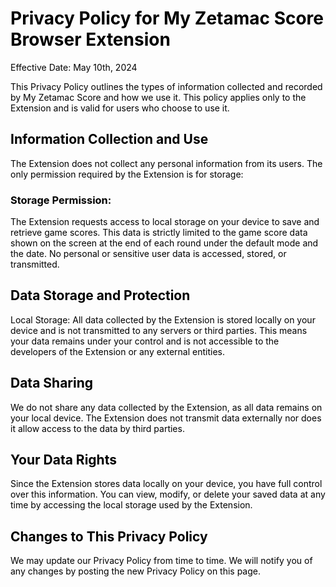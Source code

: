 <span style="color: black;">

# Privacy Policy for My Zetamac Score Browser Extension

Effective Date: May 10th, 2024

This Privacy Policy outlines the types of information collected and recorded by My Zetamac Score and how we use it. This policy applies only to the Extension and is valid for users who choose to use it.

## Information Collection and Use

The Extension does not collect any personal information from its users.
The only permission required by the Extension is for storage:

### Storage Permission:
The Extension requests access to local storage on your device to save and retrieve game scores.
This data is strictly limited to the game score data shown on the screen at the end of each round under the default mode and the date.
No personal or sensitive user data is accessed, stored, or transmitted.

## Data Storage and Protection

Local Storage: All data collected by the Extension is stored locally on your device and is not transmitted to any servers or third parties.
This means your data remains under your control and is not accessible to the developers of the Extension or any external entities.

## Data Sharing

We do not share any data collected by the Extension, as all data remains on your local device.
The Extension does not transmit data externally nor does it allow access to the data by third parties.

## Your Data Rights

Since the Extension stores data locally on your device, you have full control over this information.
You can view, modify, or delete your saved data at any time by accessing the local storage used by the Extension.

## Changes to This Privacy Policy

We may update our Privacy Policy from time to time. We will notify you of any changes by posting the new Privacy Policy on this page.

</span>

